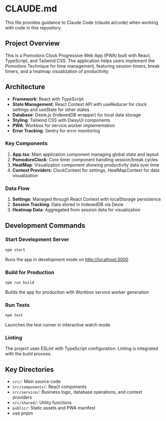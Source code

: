 # CLAUDE.md

This file provides guidance to Claude Code (claude.ai/code) when working with code in this repository.

## Project Overview

This is a Pomodoro Clock Progressive Web App (PWA) built with React, TypeScript, and Tailwind CSS. The application helps users implement the Pomodoro Technique for time management, featuring session timers, break timers, and a heatmap visualization of productivity.

## Architecture

- **Framework**: React with TypeScript
- **State Management**: React Context API with useReducer for clock settings and useState for other states
- **Database**: Dexie.js (IndexedDB wrapper) for local data storage
- **Styling**: Tailwind CSS with DaisyUI components
- **PWA**: Workbox for service worker implementation
- **Error Tracking**: Sentry for error monitoring

### Key Components

1. **App.tsx**: Main application component managing global state and layout
2. **PomodoroClock**: Core timer component handling session/break cycles
3. **HeatMap**: Visualization component showing productivity data over time
4. **Context Providers**: ClockContext for settings, HeatMapContext for data visualization

### Data Flow

1. **Settings**: Managed through React Context with localStorage persistence
2. **Session Tracking**: Data stored in IndexedDB via Dexie
3. **Heatmap Data**: Aggregated from session data for visualization

## Development Commands

### Start Development Server
```bash
npm start
```
Runs the app in development mode on [http://localhost:3000](http://localhost:3000)

### Build for Production
```bash
npm run build
```
Builds the app for production with Workbox service worker generation

### Run Tests
```bash
npm test
```
Launches the test runner in interactive watch mode

### Linting
The project uses ESLint with TypeScript configuration. Linting is integrated with the build process.

## Key Directories

- `src/`: Main source code
- `src/components/`: React components
- `src/service/`: Business logic, database operations, and context providers
- `src/shared/`: Utility functions
- `public/`: Static assets and PWA manifest
- use pnpm